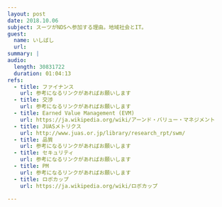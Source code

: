 ```yaml
---
layout: post
date: 2018.10.06
subject: スーツがNDSへ参加する理由。地域社会とIT。
guest:
  name: いしばし
  url: 
summary: |
audio:
  length: 30831722
  duration: 01:04:13
refs:
  - title: ファイナンス
    url: 参考になるリンクがあればお願いします
  - title: 交渉
    url: 参考になるリンクがあればお願いします
  - title: Earned Value Management (EVM)
    url: https://ja.wikipedia.org/wiki/アーンド・バリュー・マネジメント
  - title: JUASメトリクス
    url: http://www.juas.or.jp/library/research_rpt/swm/
  - title: 品質
    url: 参考になるリンクがあればお願いします
  - title: セキュリティ
    url: 参考になるリンクがあればお願いします
  - title: PM
    url: 参考になるリンクがあればお願いします
  - title: ロボカップ
    url: https://ja.wikipedia.org/wiki/ロボカップ

---
```

